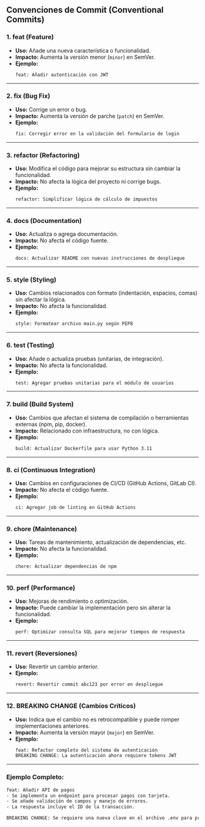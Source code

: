## Convenciones de Commit (Conventional Commits)

### 1. **feat** (Feature)
- **Uso:** Añade una nueva característica o funcionalidad.  
- **Impacto:** Aumenta la versión menor (`minor`) en SemVer.  
- **Ejemplo:**
  ```bash
  feat: Añadir autenticación con JWT
  ```

---

### 2. **fix** (Bug Fix)
- **Uso:** Corrige un error o bug.  
- **Impacto:** Aumenta la versión de parche (`patch`) en SemVer.  
- **Ejemplo:**
  ```bash
  fix: Corregir error en la validación del formulario de login
  ```

---

### 3. **refactor** (Refactoring)
- **Uso:** Modifica el código para mejorar su estructura sin cambiar la funcionalidad.  
- **Impacto:** No afecta la lógica del proyecto ni corrige bugs.  
- **Ejemplo:**
  ```bash
  refactor: Simplificar lógica de cálculo de impuestos
  ```

---

### 4. **docs** (Documentation)
- **Uso:** Actualiza o agrega documentación.  
- **Impacto:** No afecta el código fuente.  
- **Ejemplo:**
  ```bash
  docs: Actualizar README con nuevas instrucciones de despliegue
  ```

---

### 5. **style** (Styling)
- **Uso:** Cambios relacionados con formato (indentación, espacios, comas) sin afectar la lógica.  
- **Impacto:** No afecta la funcionalidad.  
- **Ejemplo:**
  ```bash
  style: Formatear archivo main.py según PEP8
  ```

---

### 6. **test** (Testing)
- **Uso:** Añade o actualiza pruebas (unitarias, de integración).  
- **Impacto:** No afecta la funcionalidad.  
- **Ejemplo:**
  ```bash
  test: Agregar pruebas unitarias para el módulo de usuarios
  ```

---

### 7. **build** (Build System)
- **Uso:** Cambios que afectan el sistema de compilación o herramientas externas (npm, pip, docker).  
- **Impacto:** Relacionado con infraestructura, no con lógica.  
- **Ejemplo:**
  ```bash
  build: Actualizar Dockerfile para usar Python 3.11
  ```

---

### 8. **ci** (Continuous Integration)
- **Uso:** Cambios en configuraciones de CI/CD (GitHub Actions, GitLab CI).  
- **Impacto:** No afecta el código fuente.  
- **Ejemplo:**
  ```bash
  ci: Agregar job de linting en GitHub Actions
  ```

---

### 9. **chore** (Maintenance)
- **Uso:** Tareas de mantenimiento, actualización de dependencias, etc.  
- **Impacto:** No afecta la funcionalidad.  
- **Ejemplo:**
  ```bash
  chore: Actualizar dependencias de npm
  ```

---

### 10. **perf** (Performance)
- **Uso:** Mejoras de rendimiento o optimización.  
- **Impacto:** Puede cambiar la implementación pero sin alterar la funcionalidad.  
- **Ejemplo:**
  ```bash
  perf: Optimizar consulta SQL para mejorar tiempos de respuesta
  ```

---

### 11. **revert** (Reversiones)
- **Uso:** Revertir un cambio anterior.  
- **Ejemplo:**
  ```bash
  revert: Revertir commit abc123 por error en despliegue
  ```

---

### 12. **BREAKING CHANGE** (Cambios Críticos)
- **Uso:** Indica que el cambio no es retrocompatible y puede romper implementaciones anteriores.  
- **Impacto:** Aumenta la versión mayor (`major`) en SemVer.  
- **Ejemplo:**
  ```bash
  feat: Refactor completo del sistema de autenticación
  BREAKING CHANGE: La autenticación ahora requiere tokens JWT
  ```

---

### Ejemplo Completo:
```bash
feat: Añadir API de pagos
- Se implementa un endpoint para procesar pagos con tarjeta.
- Se añade validación de campos y manejo de errores.
- La respuesta incluye el ID de la transacción.

BREAKING CHANGE: Se requiere una nueva clave en el archivo .env para procesar pagos.
```